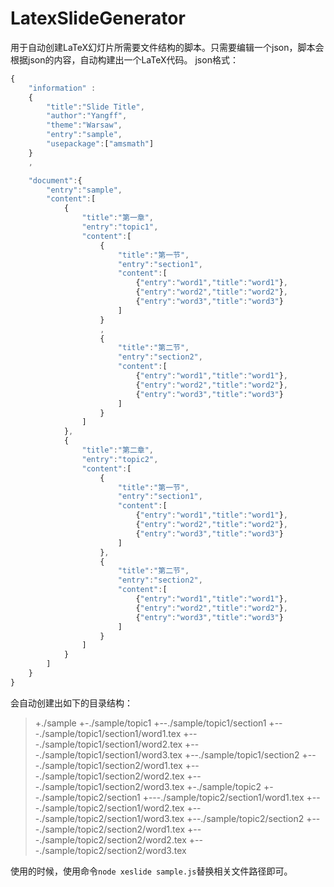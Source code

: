 LatexSlideGenerator
===================

用于自动创建LaTeX幻灯片所需要文件结构的脚本。只需要编辑一个json，脚本会根据json的内容，自动构建出一个LaTeX代码。
json格式：
```js
{
	"information" :
	{
		"title":"Slide Title",
		"author":"Yangff",
		"theme":"Warsaw",
		"entry":"sample",
		"usepackage":["amsmath"]
	}
	,

	"document":{
		"entry":"sample",
		"content":[
			{
				"title":"第一章",
				"entry":"topic1",
				"content":[
					{
						"title":"第一节",
						"entry":"section1",
						"content":[
							{"entry":"word1","title":"word1"},
							{"entry":"word2","title":"word2"},
							{"entry":"word3","title":"word3"}
						]
					}
					,
					{
						"title":"第二节",
						"entry":"section2",
						"content":[
							{"entry":"word1","title":"word1"},
							{"entry":"word2","title":"word2"},
							{"entry":"word3","title":"word3"}
						]
					}
				]
			},
			{
				"title":"第二章",
				"entry":"topic2",
				"content":[
					{
						"title":"第一节",
						"entry":"section1",
						"content":[
							{"entry":"word1","title":"word1"},
							{"entry":"word2","title":"word2"},
							{"entry":"word3","title":"word3"}
						]
					},
					{
						"title":"第二节",
						"entry":"section2",
						"content":[
							{"entry":"word1","title":"word1"},
							{"entry":"word2","title":"word2"},
							{"entry":"word3","title":"word3"}
						]
					}
				]
			}
		]
	}
}
```
会自动创建出如下的目录结构：

> +./sample
+-./sample/topic1
+--./sample/topic1/section1
+---./sample/topic1/section1/word1.tex
+---./sample/topic1/section1/word2.tex
+---./sample/topic1/section1/word3.tex
+--./sample/topic1/section2
+---./sample/topic1/section2/word1.tex
+---./sample/topic1/section2/word2.tex
+---./sample/topic1/section2/word3.tex
+-./sample/topic2
+--./sample/topic2/section1
+---./sample/topic2/section1/word1.tex
+---./sample/topic2/section1/word2.tex
+---./sample/topic2/section1/word3.tex
+--./sample/topic2/section2
+---./sample/topic2/section2/word1.tex
+---./sample/topic2/section2/word2.tex
+---./sample/topic2/section2/word3.tex

使用的时候，使用命令`node xeslide sample.js`替换相关文件路径即可。
